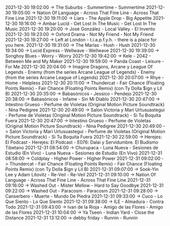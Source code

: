 2021-12-30 19:02:00 -> The Suburbs - Summertime - Summertime
2021-12-30 19:05:00 -> Nation Of Language - Across That Fine Line - Across That Fine Line
2021-12-30 19:11:00 -> Liars - The Apple Drop - Big Appetite
2021-12-30 19:16:00 -> Ambar Lucid - Get Lost In The Music - Get Lost In The Music
2021-12-30 19:20:00 -> José González - Local Valley - El Invento
2021-12-30 19:23:00 -> Oxford Drama - Not My Friend - Not My Friend
2021-12-30 19:27:00 -> Left at London - t.i.a.p.f.y.h. - there is a place for you here.
2021-12-30 19:31:00 -> The Marías - Hush - Hush
2021-12-30 19:34:00 -> Lucid Express - Wellwave - Wellwave
2021-12-30 19:39:00 -> Songhoy Blues - Worry - Worry
2021-12-30 19:42:00 -> Kele - 2042 - Between Me and My Maker
2021-12-30 19:59:00 -> Panda Coast - Leisure - For Me
2021-12-30 20:04:00 -> Imagine Dragons, Arcane y League Of Legends - Enemy (from the series Arcane League of Legends) - Enemy (from the series Arcane League of Legends)
2021-12-30 20:07:00 -> Rhye - Home - Helpless
2021-12-30 20:11:00 -> Thundercat - Fair Chance (Floating Points Remix) - Fair Chance (Floating Points Remix) (con Ty Dolla $ign y Lil B)
2021-12-30 20:35:00 -> Babasónicos - Jessico - Pendejo
2021-12-30 20:38:00 -> Babasónicos - Infame - Sin Mi Diablo
2021-12-30 20:47:00 -> Intestino Grueso - Perfume de Violetas (Original Motion Picture Soundtrack) - Nina Pedigree
2021-12-30 20:49:00 -> Salon Victoria y Mari Urtusuastegui - Perfume de Violetas (Original Motion Picture Soundtrack) - Si Tu Boquita Fuera
2021-12-30 20:47:00 -> Intestino Grueso - Perfume de Violetas (Original Motion Picture Soundtrack) - Nina Pedigree
2021-12-30 20:49:00 -> Salon Victoria y Mari Urtusuastegui - Perfume de Violetas (Original Motion Picture Soundtrack) - Si Tu Boquita Fuera
2021-12-30 22:59:00 -> Herejes: El Podcast - Herejes: El Podcast - E076: Dalai y Servidumbre. El Budismo Tibetano
2021-12-31 08:54:00 -> Churupaca - Luna Nueva - Sesiones de Estudio (En Vivo) - Luna Nueva - Sesiones de Estudio (En Vivo)
2021-12-31 08:58:00 -> Coldplay - Higher Power - Higher Power
2021-12-31 09:02:00 -> Thundercat - Fair Chance (Floating Points Remix) - Fair Chance (Floating Points Remix) (con Ty Dolla $ign y Lil B)
2021-12-31 09:07:00 -> Sook-Yin Lee y Adam Litovitz - Re-Veil - Re-Veil
2021-12-31 09:10:00 -> Nation Of Language - Across That Fine Line - Across That Fine Line
2021-12-31 09:16:00 -> Washed Out - Mister Mellow - Hard to Say Goodbye
2021-12-31 09:22:00 -> Washed Out - Paracosm - Paracosm
2021-12-31 09:28:00 -> Canserbero - Muerte - Mundo De Piedra
2021-12-31 09:33:00 -> Cuco - Lo Que Siento - Lo Que Siento
2021-12-31 09:38:00 -> ILE - Almadura - Contra Todo
2021-12-31 09:43:00 -> Ivan de la Rioja - Amigo de las Flores - Amigo de las Flores
2021-12-31 10:04:00 -> Ya Tseen - Indian Yard - Close the Distance
2021-12-31 13:12:00 -> debby friday - Runnin - Runnin

